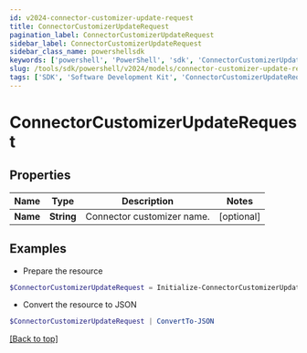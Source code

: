 ```yaml
---
id: v2024-connector-customizer-update-request
title: ConnectorCustomizerUpdateRequest
pagination_label: ConnectorCustomizerUpdateRequest
sidebar_label: ConnectorCustomizerUpdateRequest
sidebar_class_name: powershellsdk
keywords: ['powershell', 'PowerShell', 'sdk', 'ConnectorCustomizerUpdateRequest', 'V2024ConnectorCustomizerUpdateRequest'] 
slug: /tools/sdk/powershell/v2024/models/connector-customizer-update-request
tags: ['SDK', 'Software Development Kit', 'ConnectorCustomizerUpdateRequest', 'V2024ConnectorCustomizerUpdateRequest']
---
```



# ConnectorCustomizerUpdateRequest

## Properties

Name | Type | Description | Notes
------------ | ------------- | ------------- | -------------
**Name** | **String** | Connector customizer name. | [optional] 

## Examples

- Prepare the resource
```powershell
$ConnectorCustomizerUpdateRequest = Initialize-ConnectorCustomizerUpdateRequest  -Name My Custom Connector
```

- Convert the resource to JSON
```powershell
$ConnectorCustomizerUpdateRequest | ConvertTo-JSON
```


[[Back to top]](#) 

